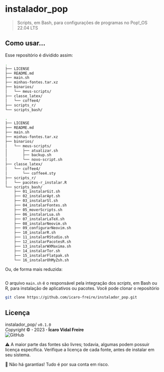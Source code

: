 # instalador_pop
> Scripts, em Bash, para configurações de programas no Pop!_OS 22.04 LTS

## Como usar... 

Esse repositório é dividido assim:

```bash
.
├── LICENSE
├── README.md
├── main.sh
├── minhas-fontes.tar.xz
├── binarios/
│   └── meus-scripts/
├── classe_latex/
│   └── coffee4/
├── scripts_r/
└── scripts_bash/
```



```bash
.
├── LICENSE
├── README.md
├── main.sh
├── minhas-fontes.tar.xz
├── binarios/
│   └── meus-scripts/
│       ├── atualizar.sh
│       ├── backup.sh
│       └── novo-script.sh
├── classe_latex/
│   └── coffee4/
│       └── coffee4.sty
├── scripts_r/
│   └── pacotes-r_instalar.R
└── scripts_bash/
    ├── 01_instalarGit.sh
    ├── 02_instalarApt.sh
    ├── 03_instalarSl.sh
    ├── 04_instalarFontes.sh
    ├── 05_moverScripts.sh
    ├── 06_instalarLua.sh
    ├── 07_instalarLaTeX.sh
    ├── 08_instalarNeovim.sh
    ├── 09_configurarNeovim.sh
    ├── 10_instalarR.sh
    ├── 11_instalarRStudio.sh
    ├── 12_instalarPacotesR.sh
    ├── 13_instalarWXMaxima.sh
    ├── 14_instalarTor.sh
    ├── 15_instalarFlatpak.sh
    └── 16_instalarOhMyZsh.sh
```

Ou, de forma mais reduzida: 

```bash 

```

O arquivo `main.sh` é o responsável pela integração dos _scripts_, em Bash ou R, para instalação de aplicativos ou pacotes. 
Você pode clonar o repositório

```bash 
git clone https://github.com/icaro-freire/instalador_pop.git
```

## Licença
instalador_pop/ `v0.1.0` </br> 
_Copyright_ :copyright: **⋅** 2023 **⋅** **Ícaro Vidal Freire** <br>
![GitHub](https://img.shields.io/github/license/icaro-freire/instalador_pop?style=plastic)

:warning: A maior parte das fontes são livres; todavia, algumas podem possuir 
          licença específica. 
          Verifique a licença de cada fonte, antes de instalar em seu sistema.

:pushpin: Não há garantias! Tudo é por sua conta em risco.
